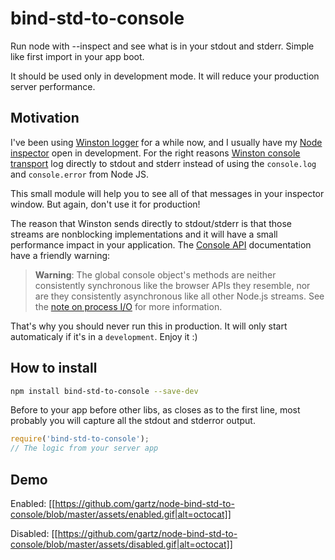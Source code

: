# bind-std-to-console
Run node with --inspect and see what is in your stdout and stderr. Simple like first import in your app boot.

It should be used only in development mode. It will reduce your production server performance.

## Motivation

I've been using [Winston logger](https://github.com/winstonjs/winston) for a while now, and I usually have my [Node inspector](https://nodejs.org/en/docs/inspector/) open in development. For the right reasons [Winston console transport](https://github.com/winstonjs/winston/blob/master/docs/transports.md#console-transport) log directly to stdout and stderr instead of using the `console.log` and `console.error` from Node JS.

This small module will help you to see all of that messages in your inspector window. But again, don't use it for production!

The reason that Winston sends directly to stdout/stderr is that those streams are nonblocking implementations and it will have a small performance impact in your application. The [Console API](https://nodejs.org/api/console.html) documentation have a friendly warning:

> **Warning**: The global console object's methods are neither consistently synchronous like the browser APIs they resemble, nor are they consistently asynchronous like all other Node.js streams. See the [note on process I/O](https://nodejs.org/api/process.html#process_a_note_on_process_i_o) for more information.

That's why you should never run this in production. It will only start automaticaly if it's in a `development`. Enjoy it :)

## How to install

```bash
npm install bind-std-to-console --save-dev
```

Before to your app before other libs, as closes as to the first line, most probably you will capture all the stdout and stderror output.
```js
require('bind-std-to-console');
// The logic from your server app
```

## Demo

Enabled:
[[https://github.com/gartz/node-bind-std-to-console/blob/master/assets/enabled.gif|alt=octocat]]

Disabled:
[[https://github.com/gartz/node-bind-std-to-console/blob/master/assets/disabled.gif|alt=octocat]]


